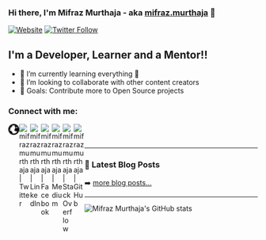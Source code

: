 ### Hi there, I'm Mifraz Murthaja - aka [mifraz.murthaja](https://mifraz.murthaja.com/) 👋

[![Website](https://img.shields.io/website?label=mifrazmurthaja&style=for-the-badge&url=https%3A%2F%2Fmifraz.murthaja.com)](https://mifraz.murthaja.com/)
[![Twitter Follow](https://img.shields.io/twitter/follow/mifrazmurthaja?color=1DA1F2&logo=twitter&style=for-the-badge)](https://twitter.com/intent/follow?screen_name=mifrazmurthaja)

## I'm a Developer, Learner and  a Mentor!!

- 🌱 I’m currently learning everything 🤣
- 👯 I’m looking to collaborate with other content creators
- 🥅 Goals: Contribute more to Open Source projects

### Connect with me:

[<img align="left" alt="mifrazmurthaja" width="22px" src="https://raw.githubusercontent.com/iconic/open-iconic/master/svg/globe.svg" />](https://mifraz.murthaja.com/)
[<img align="left" alt="mifrazmurthaja | Twitter" width="22px" src="https://cdn.jsdelivr.net/npm/simple-icons@v3/icons/twitter.svg" />](https://twitter.com/mifrazmurthaja)
[<img align="left" alt="mifrazmurthaja | LinkedIn" width="22px" src="https://cdn.jsdelivr.net/npm/simple-icons@v3/icons/linkedin.svg" />](https://www.linkedin.com/in/mifrazmurthaja/)
[<img align="left" alt="mifrazmurthaja | Facebook" width="22px" src="https://cdn.jsdelivr.net/npm/simple-icons@3.13.0/icons/facebook.svg" />](https://www.facebook.com/mifrazmurthaja/)
[<img align="left" alt="mifrazmurthaja | Medium" width="22px" src="https://cdn.jsdelivr.net/npm/simple-icons@3.13.0/icons/facebook.svg" />](https://mifrazmurthaja.medium.com/)
[<img align="left" alt="mifrazmurthaja | Stack Overflow" width="22px" src="https://cdn.jsdelivr.net/npm/simple-icons@3.13.0/icons/stackoverflow.svg" />](https://stackoverflow.com/users/8725706/mifrazmurthaja)
[<img align="left" alt="mifrazmurthaja | GitHub" width="22px" src="https://cdn.jsdelivr.net/npm/simple-icons@3.13.0/icons/github.svg" />](https://github.com/mifrazmurthaja)

<br />
<br />

---

### 📕 Latest Blog Posts

<!-- BLOG-POST-LIST:START -->
<!-- BLOG-POST-LIST:END -->

➡️ [more blog posts...](https://https://mifrazmurthaja.medium.com/)

---

![Mifraz Murthaja's GitHub stats](https://github-readme-stats.vercel.app/api?username=anuraghazra&count_private=true&hide_border=true)